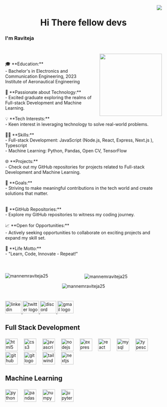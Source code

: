 <img align="right" src="https://visitor-badge.laobi.icu/badge?page_id=mannemraviteja25.mannemraviteja25&left_text=Profile%20Views"  />

###

<h1 align="center">Hi There fellow devs</h1>

###

<h3 align="left">I'm Raviteja</h3>

###

<br clear="both">

<img align="right" height="200" src="https://tenor.com/en-GB/view/lain-typing-gif-22208370"  />

###

<p align="left">🎓 **Education:**<br>- Bachelor's in Electronics and Communication Engineering, 2023  <br>  Institute of Aeronautical Engineering<br><br>🚀 **Passionate about Technology:**<br>- Excited graduate exploring the realms of Full-stack Development and Machine Learning.<br><br>💡 **Tech Interests:**<br>- Keen interest in leveraging technology to solve real-world problems.<br><br>👨‍💻 **Skills:**<br>- Full-stack Development: JavaScript (Node.js, React, Express, Next.js ), Typescript<br>- Machine Learning: Python, Pandas, Open CV, TensorFlow<br><br>🌐 **Projects:**<br>- Check out my GitHub repositories for projects related to Full-stack Development and Machine Learning.<br><br>🌟 **Goals:**<br>- Striving to make meaningful contributions in the tech world and create solutions that matter.<br><br><br>🔗 **GitHub Repositories:**<br>- Explore my GitHub repositories to witness my coding journey.<br><br>📈 **Open for Opportunities:**<br>- Actively seeking opportunities to collaborate on exciting projects and expand my skill set.<br><br>🌈 **Life Motto:**<br>- "Learn, Code, Innovate - Repeat!"</p>

###

<br clear="both">

<div align="center">
<p><img align="left" src="https://github-readme-stats.vercel.app/api/top-langs?username=mannemraviteja25&show_icons=true&locale=en&layout=compact" alt="mannemraviteja25" /></p>

<p>&nbsp;<img align="center" src="https://github-readme-stats.vercel.app/api?username=mannemraviteja25&show_icons=true&locale=en" alt="mannemraviteja25" /></p>

<p><img align="center" src="https://github-readme-streak-stats.herokuapp.com/?user=mannemraviteja25&" alt="mannemraviteja25" /></p>

</div>

###

<br clear="both">

<div align="left">
  <a href="https://www.linkedin.com/in/mannem-raviteja-b7a8a51a5?utm_source=share&utm_campaign=share_via&utm_content=profile&utm_medium=android_app" target="_blank">
    <img src="https://raw.githubusercontent.com/maurodesouza/profile-readme-generator/master/src/assets/icons/social/linkedin/default.svg" width="52" height="40" alt="linkedin logo"  />
  </a>
  <a href="https://x.com/RavitejaM_25?t=wX114neMfYsUpFwXsgk7MA&s=09" target="_blank">
    <img src="https://raw.githubusercontent.com/maurodesouza/profile-readme-generator/master/src/assets/icons/social/twitter/default.svg" width="52" height="40" alt="twitter logo"  />
  </a>
  <a href="teja4545" target="_blank">
    <img src="https://raw.githubusercontent.com/maurodesouza/profile-readme-generator/master/src/assets/icons/social/discord/default.svg" width="52" height="40" alt="discord logo"  />
  </a>
  <a href="mannemraviteja25@gmail.com" target="_blank">
    <img src="https://raw.githubusercontent.com/maurodesouza/profile-readme-generator/master/src/assets/icons/social/gmail/default.svg" width="52" height="40" alt="gmail logo"  />
  </a>
</div>

###

<h2 align="left">Full Stack Development</h2>

###

<div align="left">
  <img src="https://cdn.jsdelivr.net/gh/devicons/devicon/icons/html5/html5-plain.svg" height="40" alt="html5 logo"  />
  <img width="12" />
  <img src="https://cdn.jsdelivr.net/gh/devicons/devicon/icons/css3/css3-plain.svg" height="40" alt="css3 logo"  />
  <img width="12" />
  <img src="https://cdn.jsdelivr.net/gh/devicons/devicon/icons/javascript/javascript-original.svg" height="40" alt="javascript logo"  />
  <img width="12" />
  <img src="https://cdn.jsdelivr.net/gh/devicons/devicon/icons/nodejs/nodejs-original-wordmark.svg" height="40" alt="nodejs logo"  />
  <img width="12" />
  <img src="https://cdn.jsdelivr.net/gh/devicons/devicon/icons/express/express-original-wordmark.svg" height="40" alt="express logo"  />
  <img width="12" />
  <img src="https://cdn.jsdelivr.net/gh/devicons/devicon/icons/react/react-original.svg" height="40" alt="react logo"  />
  <img width="12" />
  <img src="https://cdn.jsdelivr.net/gh/devicons/devicon/icons/mysql/mysql-original.svg" height="40" alt="mysql logo"  />
  <img width="12" />
  <img src="https://cdn.jsdelivr.net/gh/devicons/devicon/icons/typescript/typescript-plain.svg" height="40" alt="typescript logo"  />
  <img width="12" />
  <img src="https://cdn.jsdelivr.net/gh/devicons/devicon/icons/github/github-original.svg" height="40" alt="github logo"  />
  <img width="12" />
  <img src="https://cdn.jsdelivr.net/gh/devicons/devicon/icons/git/git-plain.svg" height="40" alt="git logo"  />
  <img width="12" />
  <img src="https://cdn.jsdelivr.net/gh/devicons/devicon/icons/tailwindcss/tailwindcss-plain.svg" height="40" alt="tailwindcss logo"  />
  <img width="12" />
  <img src="https://cdn.jsdelivr.net/gh/devicons/devicon/icons/nextjs/nextjs-line.svg" height="40" alt="nextjs logo"  />
</div>

###

<h2 align="left">Machine Learning</h2>

###

<div align="left">
  <img src="https://cdn.jsdelivr.net/gh/devicons/devicon/icons/python/python-original.svg" height="40" alt="python logo"  />
  <img width="12" />
  <img src="https://cdn.jsdelivr.net/gh/devicons/devicon/icons/pandas/pandas-original.svg" height="40" alt="pandas logo"  />
  <img width="12" />
  <img src="https://cdn.jsdelivr.net/gh/devicons/devicon/icons/numpy/numpy-original.svg" height="40" alt="numpy logo"  />
  <img width="12" />
  <img src="https://cdn.jsdelivr.net/gh/devicons/devicon/icons/jupyter/jupyter-original.svg" height="40" alt="jupyter logo"  />
</div>

###
